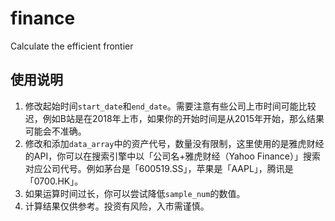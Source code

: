 # finance
 Calculate the efficient frontier

## 使用说明
1. 修改起始时间`start_date`和`end_date`。需要注意有些公司上市时间可能比较迟，例如B站是在2018年上市，如果你的开始时间是从2015年开始，那么结果可能会不准确。
2. 修改和添加`data_array`中的资产代号，数量没有限制，这里使用的是雅虎财经的API，你可以在搜索引擎中以「公司名+雅虎财经（Yahoo Finance）」搜索对应公司代号。例如茅台是「600519.SS」，苹果是「AAPL」，腾讯是「0700.HK」。
3. 如果运算时间过长，你可以尝试降低`sample_num`的数值。
4. 计算结果仅供参考。投资有风险，入市需谨慎。
